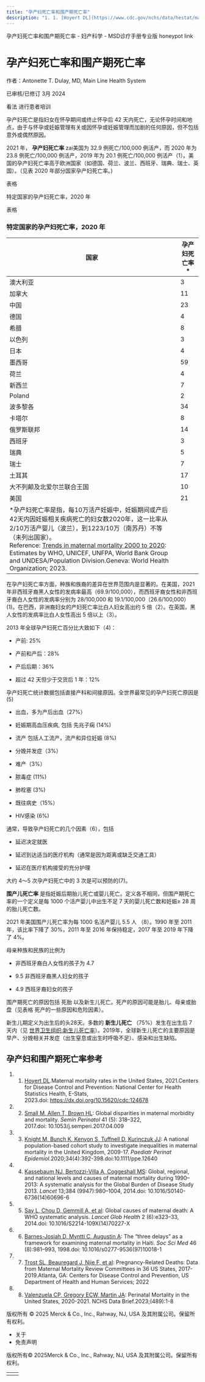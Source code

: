 ```yaml
---
title: "孕产妇死亡率和围产期死亡率"
description: "1. 1. [Hoyert DL](https://www.cdc.gov/nchs/data/hestat/maternal-mortality/2021/maternal-mortality-rates-2021.htm).Maternal mortality rates in the United States, 2021.Centers for Disease Control and Prevention: National Center for Health Statistics Health, E-Stats, 2023.doi: https://dx.doi.org/10.15620/cdc:124678"
---
```


﻿孕产妇死亡率和围产期死亡率 \- 妇产科学 \- MSD诊疗手册专业版 honeypot link

# 孕产妇死亡率和围产期死亡率

作者：Antonette T. Dulay, MD, Main Line Health System

已审核/已修订 3月 2024

看法 进行患者培训

孕产妇死亡是指妇女在怀孕期间或终止怀孕后 42 天内死亡，无论怀孕时间和地点，由于与怀孕或妊娠管理有关或因怀孕或妊娠管理而加剧的任何原因，但不包括意外或偶然原因。

2021 年， **孕产妇死亡率** zai美国为 32.9 例死亡/100,000 例活产，而 2020 年为 23.8 例死亡/100,000 例活产，2019 年为 20.1 例死亡/100,000 例活产（1）。美国的孕产妇死亡率高于欧洲国家（如德国、荷兰、波兰、西班牙、瑞典、瑞士、英国）。（见表 2020 年部分国家孕产妇死亡率。)

表格

特定国家的孕产妇死亡率，2020 年

表格

### 特定国家的孕产妇死亡率，2020 年

| 国家 | 孕产妇死亡率\* |
| --- | --- |
| 澳大利亚 | 3 |
| 加拿大 | 11 |
| 中国 | 23 |
| 德国 | 4 |
| 希腊 | 8 |
| 以色列 | 3 |
| 日本 | 4 |
| 墨西哥 | 59 |
| 荷兰 | 4 |
| 新西兰 | 7 |
| Poland | 2 |
| 波多黎各 | 34 |
| 卡塔尔 | 8 |
| 俄罗斯联邦 | 14 |
| 西班牙 | 3 |
| 瑞典 | 5 |
| 瑞士 | 7 |
| 土耳其 | 17 |
| 大不列颠及北爱尔兰联合王国 | 10 |
| 美国 | 21 |
| \*孕产妇死亡率是指，每10万活产妊娠中，妊娠期间或产后42天内因妊娠相关疾病死亡的妇女数2020年，这一比率从2/10万活产婴儿（波兰），到1223/10万（南苏丹）不等（未列出国家）。<br>Reference: [Trends in maternal mortality 2000 to 2020](https://data.unicef.org/resources/trends-in-maternal-mortality-2000-to-2020/): Estimates by WHO, UNICEF, UNFPA, World Bank Group and UNDESA/Population Division.Geneva: World Health Organization; 2023. |

在孕产妇死亡率方面，种族和族裔的差异在世界范围内是显著的。在美国，2021 年非西班牙裔黑人女性的发病率最高（69.9/100,000），而西班牙裔女性和非西班牙裔白人女性的发病率分别为 28/100,000 和 19.1/100,000（26.6/100,000） (1)。在巴西，非洲裔妇女的产妇死亡率比白人妇女高出约 5 倍（2）。在英国，黑人女性的发病率比白人女性高出 5 倍以上（3）。

2013 年全球孕产妇死亡百分比大致如下（4)：

- 产前: 25%

- 产前和产后：28%

- 产后后期：36%

- 超过 42 天但少于交货后 1 年：12%


孕产妇死亡统计数据包括直接产科和间接原因。全世界最常见的孕产妇死亡原因是 (5)

- 出血，多为产后出血（27%）

- 妊娠期高血压疾病, 包括 先兆子痫 (14%)

- 流产 包括人工流产，流产和异位妊娠 (8%)

- 分娩并发症（3%）

- 难产（3%）

- 脓毒症 (11%)

- 肺栓塞 (3%)

- 既往病史（15%）

- HIV感染 (6%)


通常，导致孕产妇死亡的几个因素（6），包括

- 延迟决定就医

- 延迟到达适当的医疗机构（通常是因为距离或缺乏交通工具）

- 延迟在医疗机构接受的充分护理


大约 4～5 次孕产妇死亡中的 3 次是可以预防的(7)。

**围产儿死亡率** 是指妊娠后期胎儿死亡或婴儿死亡。定义各不相同，但围产期死亡率的一个定义是每 1000 个活产婴儿中出生不足 7 天的婴儿死亡数和妊娠≥ 28 周的胎儿死亡数。

2021 年美国围产儿死亡率为每 1000 名活产婴儿 5.5 人 （8）。1990 年至 2011 年，该比率下降了 30%，2011 年至 2016 年保持稳定，2017 年至 2019 年下降了 4%。

母亲种族和民族的比例为

- 非西班牙裔白人女性的孩子为 4.7

- 9.5 非西班牙裔黑人妇女的孩子

- 4.9 西班牙裔妇女的孩子


围产期死亡的原因包括 死胎 以及新生儿死亡。死产的原因可能是胎儿、母亲或胎盘（见表格 死产的一些原因和危险因素）。

新生儿期定义为出生后的头28天。多数的 **新生儿死亡** （75%）发生在出生后 7 天内（见 [世界卫生组织:新生儿死亡率](https://www.who.int/news-room/fact-sheets/detail/levels-and-trends-in-child-mortality-report-2021)）。2019年，全球新生儿死亡的主要原因是早产、分娩相关并发症（出生窒息或出生时呼吸不足）、感染和出生缺陷。

## 孕产妇和围产期死亡率参考

1. 1. [Hoyert DL](https://www.cdc.gov/nchs/data/hestat/maternal-mortality/2021/maternal-mortality-rates-2021.htm).Maternal mortality rates in the United States, 2021.Centers for Disease Control and Prevention: National Center for Health Statistics Health, E-Stats, 2023.doi: https://dx.doi.org/10.15620/cdc:124678

2. 2. [Small M, Allen T, Brown HL](https://www.ncbi.nlm.nih.gov/pmc/articles/PMC5608036/): Global disparities in maternal morbidity and mortality. _Semin Perinatol_ 41 (5): 318–322, 2017.doi: 10.1053/j.semperi.2017.04.009

3. 3. [Knight M, Bunch K, Kenyon S, Tuffnell D, Kurinczuk JJ](https://www.ncbi.nlm.nih.gov/pmc/articles/PMC7383891/): A national population-based cohort study to investigate inequalities in maternal mortality in the United Kingdom, 2009-17. _Paediatr Perinat Epidemiol_.2020;34(4):392-398.doi:10.1111/ppe.12640

4. 4. [Kassebaum NJ, Bertozzi-Villa A, Coggeshall MS](https://www.sciencedirect.com/science/article/abs/pii/S0140673614606966?via%3Dihub): Global, regional, and national levels and causes of maternal mortality during 1990–2013: A systematic analysis for the Global Burden of Disease Study 2013. _Lancet_ 13;384 (9947):980–1004, 2014.doi: 10.1016/S0140-6736(14)60696-6

5. 5. [Say L, Chou D, Gemmill A, et al](http://www.sciencedirect.com/science/article/pii/S2214109X1470227X%20): Global causes of maternal death: A WHO systematic analysis. _Lancet Glob Health_ 2 (6):e323–33, 2014.doi: 10.1016/S2214-109X(14)70227-X

6. 6. [Barnes-Josiah D, Myntti C, Augustin A](https://www.sciencedirect.com/science/article/abs/pii/S0277953697100181?via%3Dihub): The “three delays” as a framework for examining maternal mortality in Haiti. _Soc Sci Med_ 46 (8):981–993, 1998.doi: 10.1016/s0277-9536(97)10018-1

7. 7. [Trost SL, Beauregard J, Njie F, et al](https://www.cdc.gov/reproductivehealth/maternal-mortality/erase-mm/data-mmrc.html): Pregnancy-Related Deaths: Data from Maternal Mortality Review Committees in 36 US States, 2017-2019.Atlanta, GA: Centers for Disease Control and Prevention, US Department of Health and Human Services; 2022

8. 8. [Valenzuela CP, Gregory ECW, Martin JA](https://pubmed.ncbi.nlm.nih.gov/38085635/): Perinatal Mortality in the United States, 2020-2021. NCHS Data Brief.2023;(489):1-8




版权所有 © 2025
Merck & Co., Inc., Rahway, NJ, USA 及其附属公司。保留所有权利。

- 关于
- 免责声明

版权所有© 2025Merck & Co., Inc., Rahway, NJ, USA 及其附属公司。保留所有权利。

|     |     |
| --- | --- |
|  |  |